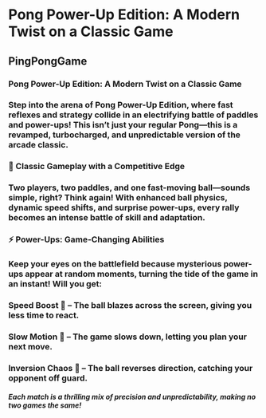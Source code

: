 # Pong Power-Up Edition: A Modern Twist on a Classic Game

## PingPongGame

### Pong Power-Up Edition: A Modern Twist on a Classic Game
### Step into the arena of Pong Power-Up Edition, where fast reflexes and strategy collide in an electrifying battle of paddles and power-ups! This isn’t just your regular Pong—this is a revamped, turbocharged, and unpredictable version of the arcade classic.

### 🏓 Classic Gameplay with a Competitive Edge
### Two players, two paddles, and one fast-moving ball—sounds simple, right? Think again! With enhanced ball physics, dynamic speed shifts, and surprise power-ups, every rally becomes an intense battle of skill and adaptation.

### ⚡ Power-Ups: Game-Changing Abilities
### Keep your eyes on the battlefield because mysterious power-ups appear at random moments, turning the tide of the game in an instant! Will you get:

### Speed Boost 🚀 – The ball blazes across the screen, giving you less time to react.
### Slow Motion 🐢 – The game slows down, letting you plan your next move.
### Inversion Chaos  🔄 – The ball reverses direction, catching your opponent off guard.
##### Each match is a thrilling mix of precision and unpredictability, making no two games the same!

